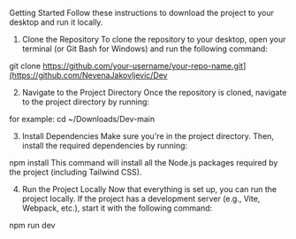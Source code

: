 Getting Started
Follow these instructions to download the project to your desktop and run it locally.

1. Clone the Repository
To clone the repository to your desktop, open your terminal (or Git Bash for Windows) and run the following command:

git clone https://github.com/your-username/your-repo-name.git](https://github.com/NevenaJakovljevic/Dev


2. Navigate to the Project Directory
Once the repository is cloned, navigate to the project directory by running:

for example: cd ~/Downloads/Dev-main 


3. Install Dependencies
Make sure you're in the project directory. Then, install the required dependencies by running:

npm install
This command will install all the Node.js packages required by the project (including Tailwind CSS).


4. Run the Project Locally
Now that everything is set up, you can run the project locally. If the project has a development server (e.g., Vite, Webpack, etc.), start it with the following command:

npm run dev

